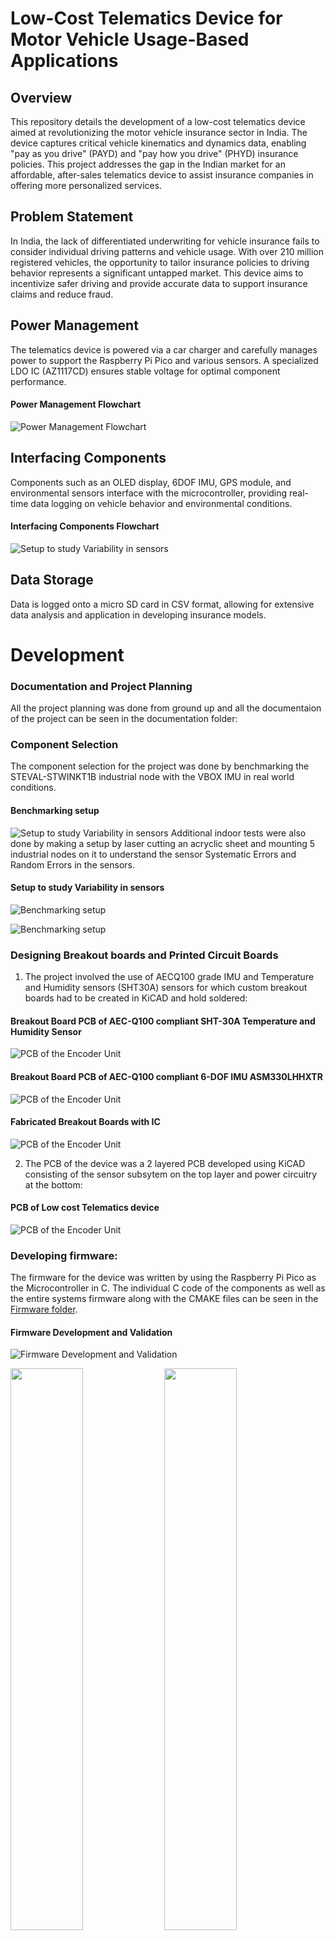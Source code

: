 # Low-Cost Telematics Device for Motor Vehicle Usage-Based Applications

## Overview
This repository details the development of a low-cost telematics device aimed at revolutionizing the motor vehicle insurance sector in India. The device captures critical vehicle kinematics and dynamics data, enabling "pay as you drive" (PAYD) and "pay how you drive" (PHYD) insurance policies. This project addresses the gap in the Indian market for an affordable, after-sales telematics device to assist insurance companies in offering more personalized services.

## Problem Statement
In India, the lack of differentiated underwriting for vehicle insurance fails to consider individual driving patterns and vehicle usage. With over 210 million registered vehicles, the opportunity to tailor insurance policies to driving behavior represents a significant untapped market. This device aims to incentivize safer driving and provide accurate data to support insurance claims and reduce fraud.

## Power Management
The telematics device is powered via a car charger and carefully manages power to support the Raspberry Pi Pico and various sensors. A specialized LDO IC (AZ1117CD) ensures stable voltage for optimal component performance.

#### Power Management Flowchart
![Power Management Flowchart](images/image1.png)

## Interfacing Components
Components such as an OLED display, 6DOF IMU, GPS module, and environmental sensors interface with the microcontroller, providing real-time data logging on vehicle behavior and environmental conditions.

#### Interfacing Components Flowchart
![Setup to study Variability in sensors](images/image2.png)

## Data Storage
Data is logged onto a micro SD card in CSV format, allowing for extensive data analysis and application in developing insurance models.

# Development

### Documentation and Project Planning
All the project planning was done from ground up and all the documentaion of the project can be seen in the documentation folder:

### Component Selection
The component selection for the project was done by benchmarking the STEVAL-STWINKT1B industrial node with the VBOX IMU in real world conditions.
#### Benchmarking setup 
![Setup to study Variability in sensors](images/image18.png)
Additional indoor tests were also done by making a setup by laser cutting an acryclic sheet and mounting 5 industrial nodes on it to understand the sensor Systematic Errors and Random Errors in the sensors.

#### Setup to study Variability in sensors
![Benchmarking setup ](images/Final.gif)

![Benchmarking setup ](images/image13.jpeg)
### Designing Breakout boards and Printed Circuit Boards

1) The project involved the use of AECQ100 grade IMU and Temperature and Humidity sensors (SHT30A)  sensors for which custom breakout boards had to be created in KiCAD and hold soldered:
#### Breakout Board PCB of AEC-Q100 compliant SHT-30A Temperature and Humidity Sensor
![PCB of the Encoder Unit](images/image4.png)
#### Breakout Board PCB of AEC-Q100 compliant 6-DOF IMU ASM330LHHXTR
![PCB of the Encoder Unit](images/image5.png)
#### Fabricated Breakout Boards with IC
![PCB of the Encoder Unit](images/image17.png)

2) The PCB of the device was a 2 layered PCB developed using KiCAD consisting of the sensor subsytem on the top layer and power circuitry at the bottom:
#### PCB of Low cost Telematics device
![PCB of the Encoder Unit](images/image3.png)
### Developing firmware:

The firmware for the device was written by using the Raspberry Pi Pico as the Microcontroller in C.
The individual C code of the components as well as the entire systems firmware along with the CMAKE files can be seen in the [Firmware folder](Firmware/).

#### Firmware Development and Validation 
![Firmware Development and Validation ](images/image7.jpeg)

<p float="left">
  <img src="images/image8.jpeg" width="48%" />
  <img src="images/image9.jpeg" width="48%" /> 
</p>


After retreiving the data from the device, errors and noise have to be addressed, for which there is a [seperate repository](https://github.com/Yadnik1/MEMS-IMU-noise-analysis/tree/master) where I have mentioned the different methodologies and filers used in Python for the post-processing process. 

## Usage
To operate the device:
1. Connect to the vehicle's power source.
2. Interact with the OLED display for instructions and status.
3. Retrieve and analyze data from the SD card as needed.
